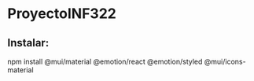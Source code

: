 # ProyectoINF322

## Instalar: 

npm install @mui/material @emotion/react @emotion/styled @mui/icons-material
